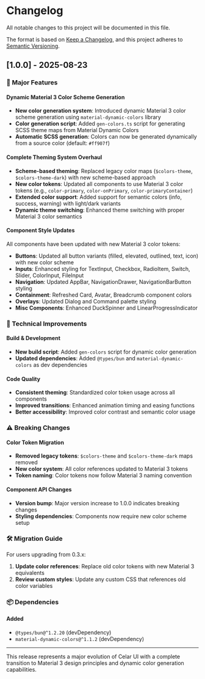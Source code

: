 # Changelog

All notable changes to this project will be documented in this file.

The format is based on [Keep a Changelog](https://keepachangelog.com/en/1.1.0/),
and this project adheres to [Semantic Versioning](https://semver.org/spec/v2.0.0.html).

## [1.0.0] - 2025-08-23

### 🚀 Major Features

#### Dynamic Material 3 Color Scheme Generation

- **New color generation system**: Introduced dynamic Material 3 color scheme generation using `material-dynamic-colors` library
- **Color generation script**: Added `gen-colors.ts` script for generating SCSS theme maps from Material Dynamic Colors
- **Automatic SCSS generation**: Colors can now be generated dynamically from a source color (default: `#ff907f`)

#### Complete Theming System Overhaul

- **Scheme-based theming**: Replaced legacy color maps (`$colors-theme`, `$colors-theme-dark`) with new scheme-based approach
- **New color tokens**: Updated all components to use Material 3 color tokens (e.g., `color-primary`, `color-onPrimary`, `color-primaryContainer`)
- **Extended color support**: Added support for semantic colors (info, success, warning) with light/dark variants
- **Dynamic theme switching**: Enhanced theme switching with proper Material 3 color semantics

#### Component Style Updates

All components have been updated with new Material 3 color tokens:

- **Buttons**: Updated all button variants (filled, elevated, outlined, text, icon) with new color scheme
- **Inputs**: Enhanced styling for TextInput, Checkbox, RadioItem, Switch, Slider, ColorInput, FileInput
- **Navigation**: Updated AppBar, NavigationDrawer, NavigationBarButton styling
- **Containment**: Refreshed Card, Avatar, Breadcrumb component colors
- **Overlays**: Updated Dialog and Command palette styling
- **Misc Components**: Enhanced DuckSpinner and LinearProgressIndicator

### 🔧 Technical Improvements

#### Build & Development

- **New build script**: Added `gen-colors` script for dynamic color generation
- **Updated dependencies**: Added `@types/bun` and `material-dynamic-colors` as dev dependencies

#### Code Quality

- **Consistent theming**: Standardized color token usage across all components
- **Improved transitions**: Enhanced animation timing and easing functions
- **Better accessibility**: Improved color contrast and semantic color usage

### ⚠️ Breaking Changes

#### Color Token Migration

- **Removed legacy tokens**: `$colors-theme` and `$colors-theme-dark` maps removed
- **New color system**: All color references updated to Material 3 tokens
- **Token naming**: Color tokens now follow Material 3 naming convention

#### Component API Changes

- **Version bump**: Major version increase to 1.0.0 indicates breaking changes
- **Styling dependencies**: Components now require new color scheme setup

### 🛠️ Migration Guide

For users upgrading from 0.3.x:

1. **Update color references**: Replace old color tokens with new Material 3 equivalents
2. **Review custom styles**: Update any custom CSS that references old color variables

### 📦 Dependencies

#### Added

- `@types/bun@^1.2.20` (devDependency)
- `material-dynamic-colors@^1.1.2` (devDependency)

---

This release represents a major evolution of Celar UI with a complete transition to Material 3 design principles and dynamic color generation capabilities.
